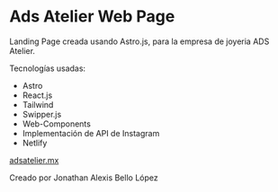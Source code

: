 # Ads Atelier Web Page

Landing Page creada usando Astro.js, para la empresa de joyeria ADS Atelier.

Tecnologías usadas:

- Astro
- React.js
- Tailwind
- Swipper.js
- Web-Components
- Implementación de API de Instagram
- Netlify

[adsatelier.mx](https://adsatelier.mx/)

Creado por Jonathan Alexis Bello López
